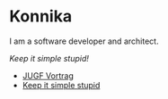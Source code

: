 # Konnika
I am a software developer and architect.

_Keep it simple stupid!_

- [JUGF Vortrag](https://konnika.github.io/konnika/Vortrag_JUGF.html)
- [Keep it simple stupid](https://konnika.github.io/konnika/blog/kiss.html)

